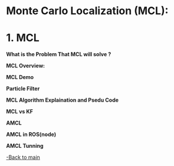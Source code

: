 # Monte Carlo Localization (MCL):

# 1. MCL

**What is the Problem That MCL will solve ?**

**MCL Overview:**

**MCL Demo**

**Particle Filter**

**MCL Algorithm Explaination and Psedu Code**

**MCL vs KF**

**AMCL**

**AMCL in ROS(node)**

**AMCL Tunning**

[-Back to main](../README.md)
